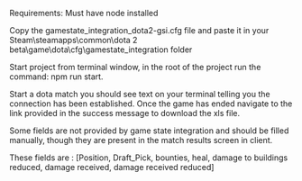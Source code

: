 Requirements: Must have node installed

Copy the gamestate_integration_dota2-gsi.cfg file and paste it in your Steam\steamapps\common\dota 2 beta\game\dota\cfg\gamestate_integration folder

Start project from terminal window, in the root of the project run the command: npm run start.

Start a dota match you should see text on your terminal telling you the connection has been established.
Once the game has ended navigate to the link provided in the success message to download the xls file.

Some fields are not provided by game state integration and should be filled manually, though they are present in the match results screen in client.

These fields are : [Position, Draft_Pick, bounties, heal, damage to buildings reduced, damage received, damage received reduced]
